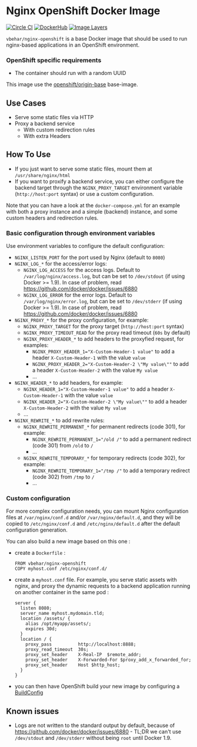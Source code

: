 # Nginx OpenShift Docker Image

[![Circle CI](https://circleci.com/gh/vbehar/nginx-openshift-docker-image/tree/master.svg?style=shield)](https://circleci.com/gh/vbehar/nginx-openshift-docker-image/tree/master)
[![DockerHub](https://img.shields.io/badge/docker-vbehar%2Fnginx--openshift-008bb8.svg)](https://hub.docker.com/r/vbehar/nginx-openshift/)
[![Image Layers](https://badge.imagelayers.io/vbehar/nginx-openshift:latest.svg)](https://imagelayers.io/?images=vbehar/nginx-openshift:latest)

`vbehar/nginx-openshift` is a base Docker image that should be used to run nginx-based applications in an OpenShift environment.

### OpenShift specific requirements

* The container should run with a random UUID

This image use the [openshift/origin-base](https://hub.docker.com/r/openshift/origin-base/) base-image.

## Use Cases

* Serve some static files via HTTP
* Proxy a backend service
  * With custom redirection rules
  * With extra Headers

## How To Use

* If you just want to serve some static files, mount them at `/usr/share/nginx/html`
* If you want to proxify a backend service, you can either configure the backend target through the `NGINX_PROXY_TARGET` environment variable (`http://host:port` syntax) or use a custom configuration.

Note that you can have a look at the `docker-compose.yml` for an example with both a proxy instance and a simple (backend) instance, and some custom headers and redirection rules.

### Basic configuration through environment variables

Use environment variables to configure the default configuration:

* `NGINX_LISTEN_PORT` for the port used by Nginx (default to `8080`)
* `NGINX_LOG_*` for the access/error logs:
  * `NGINX_LOG_ACCESS` for the access logs. Default to `/var/log/nginx/access.log`, but can be set to `/dev/stdout` (if using Docker >= 1.9). In case of problem, read https://github.com/docker/docker/issues/6880
  * `NGINX_LOG_ERROR` for the error logs. Default to `/var/log/nginx/error.log`, but can be set to `/dev/stderr` (if using Docker >= 1.9). In case of problem, read https://github.com/docker/docker/issues/6880
* `NGINX_PROXY_*` for the proxy configuration, for example:
  * `NGINX_PROXY_TARGET` for the proxy target (`http://host:port` syntax)
  * `NGINX_PROXY_TIMEOUT_READ` for the proxy read timeout (`60s` by default)
  * `NGINX_PROXY_HEADER_*` to add headers to the proxyfied request, for examples:
    * `NGINX_PROXY_HEADER_1="X-Custom-Header-1 value"` to add a header `X-Custom-Header-1` with the value `value`
    * `NGINX_PROXY_HEADER_2="X-Custom-Header-2 \"My value\""` to add a header `X-Custom-Header-2` with the value `My value`
    * ...
* `NGINX_HEADER_*` to add headers, for example:
  * `NGINX_HEADER_1="X-Custom-Header-1 value"` to add a header `X-Custom-Header-1` with the value `value`
  * `NGINX_HEADER_2="X-Custom-Header-2 \"My value\""` to add a header `X-Custom-Header-2` with the value `My value`
  * ...
* `NGINX_REWRITE_*` to add rewrite rules:
  * `NGINX_REWRITE_PERMANENT_*` for permanent redirects (code 301), for example:
    * `NGINX_REWRITE_PERMANENT_1="/old /"` to add a permanent redirect (code 301) from `/old` to `/`
    * ...
  * `NGINX_REWRITE_TEMPORARY_*` for temporary redirects (code 302), for example:
    * `NGINX_REWRITE_TEMPORARY_1="/tmp /"` to add a temporary redirect (code 302) from `/tmp` to `/`
    * ...

### Custom configuration

For more complex configuration needs, you can mount Nginx configuration files at `/var/nginx/conf.d` and/or `/var/nginx/default.d`, and they will be copied to `/etc/nginx/conf.d` and `/etc/nginx/default.d` after the default configuration generation.

You can also build a new image based on this one :

* create a `Dockerfile` :

  ```
  FROM vbehar/nginx-openshift
  COPY myhost.conf /etc/nginx/conf.d/
  ```
* create a `myhost.conf` file. For example, you serve static assets with nginx, and proxy the dynamic requests to a backend application running on another container in the same pod :

  ```
  server {
    listen 8080;
    server_name myhost.mydomain.tld;
    location /assets/ {
      alias /opt/myapp/assets/;
      expires 30d;
    }
    location / {
      proxy_pass          http://localhost:8888;
      proxy_read_timeout  30s;
      proxy_set_header    X-Real-IP  $remote_addr;
      proxy_set_header    X-Forwarded-For $proxy_add_x_forwarded_for;
      proxy_set_header    Host $http_host;
    }
  }
  ```
* you can then have OpenShift build your new image by configuring a [BuildConfig](https://docs.openshift.org/latest/rest_api/openshift_v1.html#v1-buildconfig)

## Known issues

* Logs are not written to the standard output by default, because of https://github.com/docker/docker/issues/6880 - TL;DR we can't use `/dev/stdout` and `/dev/stderr` without being `root` until Docker 1.9.
